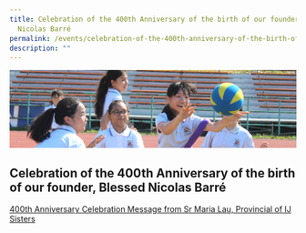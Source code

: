 ```yaml
---
title: Celebration of the 400th Anniversary of the birth of our founder, Blessed
  Nicolas Barré
permalink: /events/celebration-of-the-400th-anniversary-of-the-birth-of-our-founder-blessed-nicolas-barr
description: ""
---
```

![](/images/subpage.jpg)

## Celebration of the 400th Anniversary of the birth of our founder, Blessed Nicolas Barré


[400th Anniversary Celebration Message from Sr Maria Lau, Provincial of IJ Sisters](/files/400th%20Anniversary%20Celebration%20Message%20from%20Sr%20Maria%20Lau%202%20Sep%2021%201.pdf)
